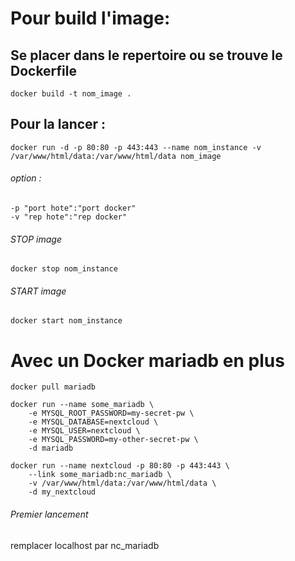 # Pour build l'image:
## Se placer dans le repertoire ou se trouve le Dockerfile

	docker build -t nom_image .

## Pour la lancer :

	docker run -d -p 80:80 -p 443:443 --name nom_instance -v /var/www/html/data:/var/www/html/data nom_image

###### option : 
	-p "port hote":"port docker"
	-v "rep hote":"rep docker"

###### STOP image

	docker stop nom_instance

###### START image

	docker start nom_instance


# Avec un Docker mariadb en plus

	docker pull mariadb

	docker run --name some_mariadb \
        -e MYSQL_ROOT_PASSWORD=my-secret-pw \ 
        -e MYSQL_DATABASE=nextcloud \
        -e MYSQL_USER=nextcloud \
        -e MYSQL_PASSWORD=my-other-secret-pw \
        -d mariadb
        
	docker run --name nextcloud -p 80:80 -p 443:443 \
        --link some_mariadb:nc_mariadb \
        -v /var/www/html/data:/var/www/html/data \
        -d my_nextcloud

###### Premier lancement
remplacer localhost par nc_mariadb
